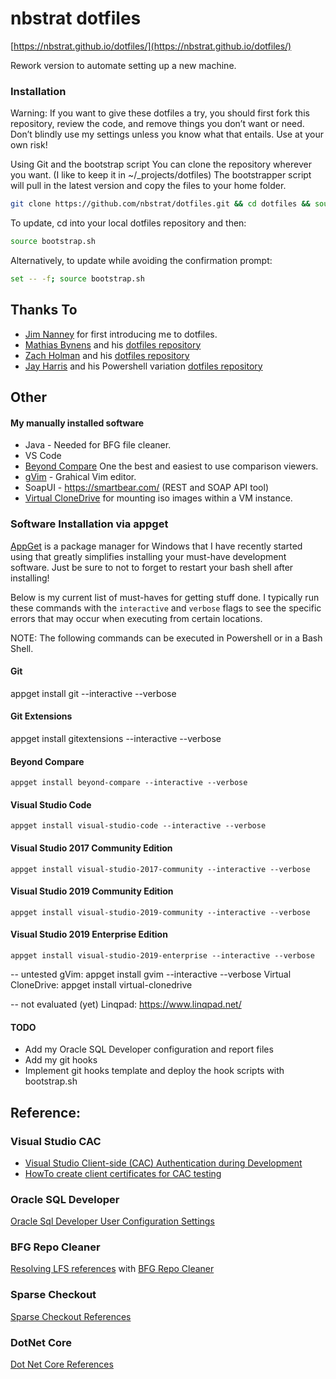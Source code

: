 # nbstrat dotfiles

[https://nbstrat.github.io/dotfiles/](https://nbstrat.github.io/dotfiles/)


Rework version to automate setting up a new machine. 


### Installation
Warning: If you want to give these dotfiles a try, you should first fork this repository, review the code, and remove things you don’t want or need. Don’t blindly use my settings unless you know what that entails. Use at your own risk!

Using Git and the bootstrap script
You can clone the repository wherever you want. (I like to keep it in ~/_projects/dotfiles) The bootstrapper script will pull in the latest version and copy the files to your home folder.

```bash
git clone https://github.com/nbstrat/dotfiles.git && cd dotfiles && source bootstrap.sh
```
To update, cd into your local dotfiles repository and then:

```bash
source bootstrap.sh
```

Alternatively, to update while avoiding the confirmation prompt:

```bash
set -- -f; source bootstrap.sh
```



## Thanks To


* [Jim Nanney](https://github.com/jimnanney) for first introducing me to dotfiles.
* [Mathias Bynens](https://github.com/mathiasbynens) and his [dotfiles repository](https://github.com/mathiasbynens/dotfiles)
* [Zach Holman](https://github.com/holman) and his [dotfiles repository](https://github.com/holman/dotfiles)
* [Jay Harris](https://github.com/jayharris) and his Powershell variation [dotfiles repository](https://github.com/jayharris/dotfiles-windows)


## Other


#### My manually installed software 
* Java - Needed for BFG file cleaner.
* VS Code
* [Beyond Compare](https://www.scootersoftware.com/) One the best and easiest to use comparison viewers.  
* [gVim](https://www.vim.org/download.php) - Grahical Vim editor.
* SoapUI - https://smartbear.com/ (REST and SOAP API tool)
* [Virtual CloneDrive](https://www.elby.ch/en/products/vcd.html) for mounting iso images within a VM instance.


### Software Installation via appget
[AppGet](https://appget.net/) is a package manager for Windows that I have recently started using that greatly simplifies installing your must-have development software. Just be sure to not to forget to restart your bash shell after installing!

Below is my current list of must-haves for getting stuff done. I typically run these commands with the ```interactive``` and ```verbose``` flags to see the specific errors that may occur when executing from certain locations. 

NOTE: The following commands can be executed in Powershell or in a Bash Shell.

#### Git
appget install git --interactive --verbose

#### Git Extensions
appget install gitextensions --interactive --verbose

#### Beyond Compare
```
appget install beyond-compare --interactive --verbose
```
#### Visual Studio Code
```
appget install visual-studio-code --interactive --verbose
```
#### Visual Studio 2017 Community Edition
```
appget install visual-studio-2017-community --interactive --verbose
```

#### Visual Studio 2019 Community Edition
```
appget install visual-studio-2019-community --interactive --verbose
```

#### Visual Studio 2019 Enterprise Edition
```
appget install visual-studio-2019-enterprise --interactive --verbose
```

-- untested
gVim:  appget install gvim --interactive --verbose
Virtual CloneDrive: appget install virtual-clonedrive

-- not evaluated (yet)
Linqpad: https://www.linqpad.net/

#### TODO

* Add my Oracle SQL Developer configuration and report files
* Add my git hooks
* Implement git hooks template and deploy the hook scripts with bootstrap.sh


## Reference:


### Visual Studio CAC 
* [Visual Studio Client-side (CAC) Authentication during Development](vs-ssl-config.md)
* [HowTo create client certificates for CAC testing](generating-client-certificate-from-powershell.md)


### Oracle SQL Developer
[Oracle Sql Developer User Configuration Settings](oracle-sql-developer.md)


### BFG Repo Cleaner
[Resolving LFS references](github-error-GH0008.md) with [BFG Repo Cleaner](https://rtyley.github.io/bfg-repo-cleaner/) 

### Sparse Checkout
[Sparse Checkout References](sparse-checkout.md)

### DotNet Core
[Dot Net Core References](dot-net-core.md)

